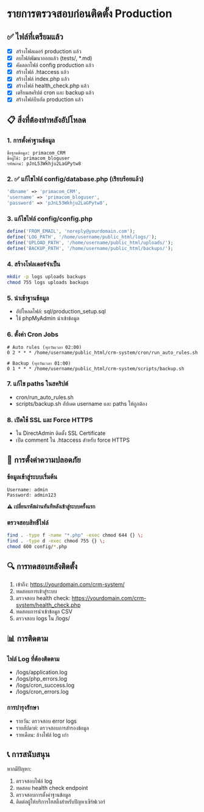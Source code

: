 # รายการตรวจสอบก่อนติดตั้ง Production

## ✅ ไฟล์ที่เตรียมแล้ว

- [x] สร้างโฟลเดอร์ production แล้ว
- [x] ลบไฟล์พัฒนาออกแล้ว (tests/, *.md)
- [x] คัดลอกไฟล์ config production แล้ว
- [x] สร้างไฟล์ .htaccess แล้ว
- [x] สร้างไฟล์ index.php แล้ว
- [x] สร้างไฟล์ health_check.php แล้ว
- [x] เตรียมสคริปต์ cron และ backup แล้ว
- [x] สร้างไฟล์บีบอัด production แล้ว

## 📋 สิ่งที่ต้องทำหลังอัปโหลด

### 1. การตั้งค่าฐานข้อมูล
```
ชื่อฐานข้อมูล: primacom_CRM
ชื่อผู้ใช้: primacom_bloguser
รหัสผ่าน: pJnL53Wkhju2LaGPytw8
```

### 2. ✅ แก้ไขไฟล์ config/database.php (เรียบร้อยแล้ว)
```php
'dbname' => 'primacom_CRM',
'username' => 'primacom_bloguser', 
'password' => 'pJnL53Wkhju2LaGPytw8',
```

### 3. แก้ไขไฟล์ config/config.php
```php
define('FROM_EMAIL', 'noreply@yourdomain.com');
define('LOG_PATH', '/home/username/public_html/logs/');
define('UPLOAD_PATH', '/home/username/public_html/uploads/');
define('BACKUP_PATH', '/home/username/public_html/backups/');
```

### 4. สร้างโฟลเดอร์จำเป็น
```bash
mkdir -p logs uploads backups
chmod 755 logs uploads backups
```

### 5. นำเข้าฐานข้อมูล
- อัปโหลดไฟล์: sql/production_setup.sql
- ใช้ phpMyAdmin นำเข้าข้อมูล

### 6. ตั้งค่า Cron Jobs
```
# Auto rules (ทุกวันเวลา 02:00)
0 2 * * * /home/username/public_html/crm-system/cron/run_auto_rules.sh

# Backup (ทุกวันเวลา 01:00)  
0 1 * * * /home/username/public_html/crm-system/scripts/backup.sh
```

### 7. แก้ไข paths ในสคริปต์
- cron/run_auto_rules.sh
- scripts/backup.sh
อัปเดต username และ paths ให้ถูกต้อง

### 8. เปิดใช้ SSL และ Force HTTPS
- ใน DirectAdmin ติดตั้ง SSL Certificate
- เปิด comment ใน .htaccess สำหรับ force HTTPS

## 🔐 การตั้งค่าความปลอดภัย

### ข้อมูลเข้าสู่ระบบเริ่มต้น
```
Username: admin
Password: admin123
```
**⚠️ เปลี่ยนรหัสผ่านทันทีหลังเข้าสู่ระบบครั้งแรก**

### ตรวจสอบสิทธิ์ไฟล์
```bash
find . -type f -name "*.php" -exec chmod 644 {} \;
find . -type d -exec chmod 755 {} \;
chmod 600 config/*.php
```

## 🔍 การทดสอบหลังติดตั้ง

1. เข้าถึง: https://yourdomain.com/crm-system/
2. ทดสอบการเข้าสู่ระบบ
3. ตรวจสอบ health check: https://yourdomain.com/crm-system/health_check.php
4. ทดสอบการนำเข้าข้อมูล CSV
5. ตรวจสอบ logs ใน /logs/

## 📊 การติดตาม

### ไฟล์ Log ที่ต้องติดตาม
- /logs/application.log
- /logs/php_errors.log  
- /logs/cron_success.log
- /logs/cron_errors.log

### การบำรุงรักษา
- รายวัน: ตรวจสอบ error logs
- รายสัปดาห์: ตรวจสอบการสำรองข้อมูล
- รายเดือน: ล้างไฟล์ log เก่า

## 📞 การสนับสนุน

หากมีปัญหา:
1. ตรวจสอบไฟล์ log
2. ทดสอบ health check endpoint
3. ตรวจสอบการตั้งค่าฐานข้อมูล
4. ติดต่อผู้ให้บริการโฮสติ้งสำหรับปัญหาเซิร์ฟเวอร์
